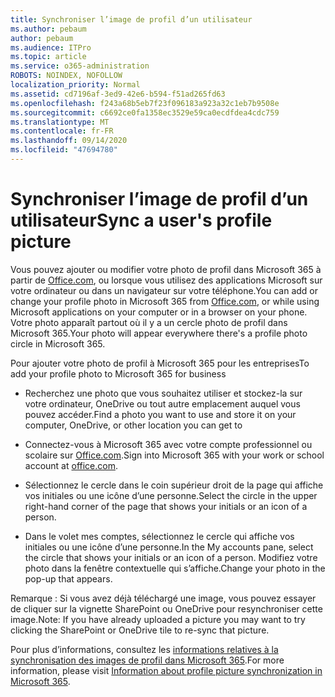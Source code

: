 ```yaml
---
title: Synchroniser l’image de profil d’un utilisateur
ms.author: pebaum
author: pebaum
ms.audience: ITPro
ms.topic: article
ms.service: o365-administration
ROBOTS: NOINDEX, NOFOLLOW
localization_priority: Normal
ms.assetid: cd7196af-3ed9-42e6-b594-f51ad265fd63
ms.openlocfilehash: f243a68b5eb7f23f096183a923a32c1eb7b9508e
ms.sourcegitcommit: c6692ce0fa1358ec3529e59ca0ecdfdea4cdc759
ms.translationtype: MT
ms.contentlocale: fr-FR
ms.lasthandoff: 09/14/2020
ms.locfileid: "47694780"
---
```

# <a name="sync-a-users-profile-picture"></a><span data-ttu-id="a742c-102">Synchroniser l’image de profil d’un utilisateur</span><span class="sxs-lookup"><span data-stu-id="a742c-102">Sync a user's profile picture</span></span>

<span data-ttu-id="a742c-103">Vous pouvez ajouter ou modifier votre photo de profil dans Microsoft 365 à partir de [Office.com](https://www.office.com), ou lorsque vous utilisez des applications Microsoft sur votre ordinateur ou dans un navigateur sur votre téléphone.</span><span class="sxs-lookup"><span data-stu-id="a742c-103">You can add or change your profile photo in Microsoft 365 from [Office.com](https://www.office.com), or while using Microsoft applications on your computer or in a browser on your phone.</span></span> <span data-ttu-id="a742c-104">Votre photo apparaît partout où il y a un cercle photo de profil dans Microsoft 365.</span><span class="sxs-lookup"><span data-stu-id="a742c-104">Your photo will appear everywhere there's a profile photo circle in Microsoft 365.</span></span>

<span data-ttu-id="a742c-105">Pour ajouter votre photo de profil à Microsoft 365 pour les entreprises</span><span class="sxs-lookup"><span data-stu-id="a742c-105">To add your profile photo to Microsoft 365 for business</span></span>

- <span data-ttu-id="a742c-106">Recherchez une photo que vous souhaitez utiliser et stockez-la sur votre ordinateur, OneDrive ou tout autre emplacement auquel vous pouvez accéder.</span><span class="sxs-lookup"><span data-stu-id="a742c-106">Find a photo you want to use and store it on your computer, OneDrive, or other location you can get to</span></span>

- <span data-ttu-id="a742c-107">Connectez-vous à Microsoft 365 avec votre compte professionnel ou scolaire sur [Office.com](https://www.office.com).</span><span class="sxs-lookup"><span data-stu-id="a742c-107">Sign into Microsoft 365 with your work or school account at [office.com](https://www.office.com).</span></span>

- <span data-ttu-id="a742c-108">Sélectionnez le cercle dans le coin supérieur droit de la page qui affiche vos initiales ou une icône d’une personne.</span><span class="sxs-lookup"><span data-stu-id="a742c-108">Select the circle in the upper right-hand corner of the page that shows your initials or an icon of a person.</span></span>

- <span data-ttu-id="a742c-109">Dans le volet mes comptes, sélectionnez le cercle qui affiche vos initiales ou une icône d’une personne.</span><span class="sxs-lookup"><span data-stu-id="a742c-109">In the My accounts pane, select the circle that shows your initials or an icon of a person.</span></span> <span data-ttu-id="a742c-110">Modifiez votre photo dans la fenêtre contextuelle qui s’affiche.</span><span class="sxs-lookup"><span data-stu-id="a742c-110">Change your photo in the pop-up that appears.</span></span>

<span data-ttu-id="a742c-111">Remarque : Si vous avez déjà téléchargé une image, vous pouvez essayer de cliquer sur la vignette SharePoint ou OneDrive pour resynchroniser cette image.</span><span class="sxs-lookup"><span data-stu-id="a742c-111">Note: If you have already uploaded a picture you may want to try clicking the SharePoint or OneDrive tile to re-sync that picture.</span></span>

<span data-ttu-id="a742c-112">Pour plus d’informations, consultez les [informations relatives à la synchronisation des images de profil dans Microsoft 365](https://support.office.com/article/information-about-profile-picture-synchronization-in-office-365-20594d76-d054-4af4-a660-401133e3d48a).</span><span class="sxs-lookup"><span data-stu-id="a742c-112">For more information, please visit [Information about profile picture synchronization in Microsoft 365](https://support.office.com/article/information-about-profile-picture-synchronization-in-office-365-20594d76-d054-4af4-a660-401133e3d48a).</span></span>

